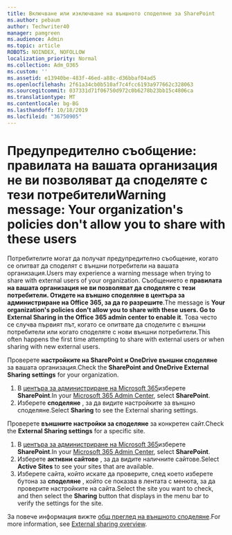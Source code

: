 ```yaml
---
title: Включване или изключване на външното споделяне за SharePoint
ms.author: pebaum
author: Techwriter40
manager: pamgreen
ms.audience: Admin
ms.topic: article
ROBOTS: NOINDEX, NOFOLLOW
localization_priority: Normal
ms.collection: Adm_O365
ms.custom: ''
ms.assetid: e13940be-483f-46ed-a88c-d36bbaf04ad5
ms.openlocfilehash: 2f61a34cb0b510af7c4fcc6193a977662c328063
ms.sourcegitcommit: 037331d71f06750d972c0b6278b23bb15c4806ca
ms.translationtype: MT
ms.contentlocale: bg-BG
ms.lasthandoff: 10/18/2019
ms.locfileid: "36750905"
---
```

# <a name="warning-message-your-organizations-policies-dont-allow-you-to-share-with-these-users"></a><span data-ttu-id="b19e5-102">Предупредително съобщение: правилата на вашата организация не ви позволяват да споделяте с тези потребители</span><span class="sxs-lookup"><span data-stu-id="b19e5-102">Warning message: Your organization's policies don't allow you to share with these users</span></span>

<span data-ttu-id="b19e5-103">Потребителите могат да получат предупредително съобщение, когато се опитват да споделят с външни потребители на вашата организация.</span><span class="sxs-lookup"><span data-stu-id="b19e5-103">Users may experience a warning message when trying to share with external users of your organization.</span></span> <span data-ttu-id="b19e5-104">Съобщението е **правилата на вашата организация не ви позволяват да споделяте с тези потребители. Отидете на външно споделяне в центъра за администриране на Office 365, за да го разрешите**.</span><span class="sxs-lookup"><span data-stu-id="b19e5-104">The message is **Your organization's policies don't allow you to share with these users. Go to External Sharing in the Office 365 admin center to enable it**.</span></span> <span data-ttu-id="b19e5-105">Това често се случва първият път, когато се опитвате да споделите с външни потребители или когато споделяте с нови външни потребители.</span><span class="sxs-lookup"><span data-stu-id="b19e5-105">This often happens the first time attempting to share with external users or when sharing with new external users.</span></span>

<span data-ttu-id="b19e5-106">Проверете **настройките на SharePoint и OneDrive външни споделяне** за вашата организация.</span><span class="sxs-lookup"><span data-stu-id="b19e5-106">Check the **SharePoint and OneDrive External Sharing settings** for your organization.</span></span>

1. <span data-ttu-id="b19e5-107">В [центъра за администриране на Microsoft 365](https://admin.microsoft.com/AdminPortal/Home#/homepage">https://admin.microsoft.com/)изберете **SharePoint**.</span><span class="sxs-lookup"><span data-stu-id="b19e5-107">In your [Microsoft 365 Admin Center](https://admin.microsoft.com/AdminPortal/Home#/homepage">https://admin.microsoft.com/), select **SharePoint**.</span></span>
3. <span data-ttu-id="b19e5-108">Изберете **споделяне** , за да видите настройките за външно споделяне.</span><span class="sxs-lookup"><span data-stu-id="b19e5-108">Select **Sharing** to see the External sharing settings.</span></span>

<span data-ttu-id="b19e5-109">Проверете **външните настройки за споделяне** за конкретен сайт.</span><span class="sxs-lookup"><span data-stu-id="b19e5-109">Check the **External Sharing settings** for a specific site.</span></span>

1. <span data-ttu-id="b19e5-110">В [центъра за администриране на Microsoft 365](https://admin.microsoft.com/AdminPortal/Home#/homepage">https://admin.microsoft.com/)изберете **SharePoint**.</span><span class="sxs-lookup"><span data-stu-id="b19e5-110">In your [Microsoft 365 Admin Center](https://admin.microsoft.com/AdminPortal/Home#/homepage">https://admin.microsoft.com/), select **SharePoint**.</span></span>
2. <span data-ttu-id="b19e5-111">Изберете **активни сайтове** , за да видите наличните сайтове.</span><span class="sxs-lookup"><span data-stu-id="b19e5-111">Select **Active Sites** to see your sites that are available.</span></span>
3. <span data-ttu-id="b19e5-112">Изберете сайта, който искате да проверите, след което изберете бутона за **споделяне** , който се показва в лентата с менюта, за да проверите настройките на сайта.</span><span class="sxs-lookup"><span data-stu-id="b19e5-112">Select the site you want to check, and then select the **Sharing** button that displays in the menu bar to verify the settings for the site.</span></span>

<span data-ttu-id="b19e5-113">За повече информация вижте [общ преглед на външното споделяне](https://docs.microsoft.com/sharepoint/external-sharing-overview).</span><span class="sxs-lookup"><span data-stu-id="b19e5-113">For more information, see [External sharing overview](https://docs.microsoft.com/sharepoint/external-sharing-overview).</span></span>